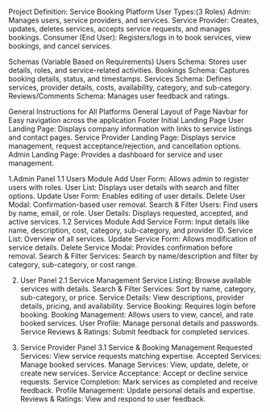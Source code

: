 Project Definition: Service Booking Platform
User Types:(3 Roles)
Admin: Manages users, service providers, and services.
Service Provider: Creates, updates, deletes services, accepts service requests, and manages bookings.
Consumer (End User): Registers/logs in to book services, view bookings, and cancel services.

Schemas (Variable Based on Requirements)
Users Schema: Stores user details, roles, and service-related activities.
Bookings Schema: Captures booking details, status, and timestamps.
Services Schema: Defines services, provider details, costs, availability, category, and sub-category.
Reviews/Comments Schema: Manages user feedback and ratings.

General Instructions for All Platforms
General Layout of Page
Navbar for Easy navigation across the application
Footer 
Initial Landing Page
User Landing Page: Displays company information with links to service listings and contact pages.
Service Provider Landing Page: Displays service management, request acceptance/rejection, and cancellation options.
Admin Landing Page: Provides a dashboard for service and user management.

1.Admin Panel
1.1 Users Module
Add User Form: Allows admin to register users with roles.
User List: Displays user details with search and filter options.
Update User Form: Enables editing of user details.
Delete User Modal: Confirmation-based user removal.
Search & Filter Users: Find users by name, email, or role.
User Details: Displays requested, accepted, and active services.
1.2 Services Module
Add Service Form: Input details like name, description, cost, category, sub-category, and provider ID.
Service List: Overview of all services.
Update Service Form: Allows modification of service details.
Delete Service Modal: Provides confirmation before removal.
Search & Filter Services: Search by name/description and filter by category, sub-category, or cost range.

2. User Panel
2.1 Service Management
Service Listing: Browse available services with details.
Search & Filter Services: Sort by name, category, sub-category, or price.
Service Details: View descriptions, provider details, pricing, and availability.
Service Booking: Requires login before booking.
Booking Management: Allows users to view, cancel, and rate booked services.
User Profile: Manage personal details and passwords.
Service Reviews & Ratings: Submit feedback for completed services.

3. Service Provider Panel
3.1 Service & Booking Management
Requested Services: View service requests matching expertise.
Accepted Services: Manage booked services.
Manage Services: View, update, delete, or create new services.
Service Acceptance: Accept or decline service requests.
Service Completion: Mark services as completed and receive feedback.
Profile Management: Update personal details and expertise.
Reviews & Ratings: View and respond to user feedback.
